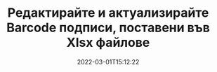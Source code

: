 ---
############################# Static ############################
layout: "auto-gen-signature"
date: 2022-03-01T15:12:22
draft: false
operation: Update
signaturetype: Barcode
fileformat: Xlsx
productName: .NET
lang: bg
productCode: net
otherformats: pdf doc docx docm dot dotm dotx odt ott rtf xls xlsx xlsm xlsb csv ods ots xltx xltm ppt pptx pps ppsx odp otp potx potm pptm ppsm
breadcrumb: Put Barcode signature on Xlsx for C#

############################# Head ############################
head_title: "Актуализирайте Barcode подписи, поставени във Xlsx файлове с C#"
head_description: "Използвайте прост и лесен за разбиране код на .NET за актуализиране на подписи на Barcode в подписани документи Xlsx."

############################# Header ############################
title: "Редактирайте и актуализирайте Barcode подписи, поставени във Xlsx файлове"
description: "API за .NET предоставя функционалност за актуализиране на подписи на Barcode в документи на Xlsx. Актуализирайте електронните подписи във вашите Xlsx документи с няколко реда C# код бързо и лесно."
bg_image: "https://cms.admin.containerize.com/templates/aspose/App_Themes/V3/images/bg/header1.png"
bg_overlay: false
button:
    enable: true

############################# SubMenu ############################
submenu:
    enable: true

    left:
        img_alt: "GroupDocs.Signature for .NET"
        image: "https://cms.admin.containerize.com/templates/groupdocs/images/product-logos/90x90-noborder/groupdocs-signature-net.png"
        product: "GroupDocs.Signature"
        platform: ".NET"



############################# About ############################
about:
    enable: true
    title: "Научете за функциите на API на GroupDocs.Signature for .NET"
    content: |
        [GroupDocs.Signature for .NET](https://products.groupdocs.com/signature/net/) API функционалността съдържа богат избор от средства за обработка във формати на документи по заявка чрез използване на електронни подписи. Поддържат се широк спектър от електронни подписи като текстове, изображения, цифрови сертификати, баркодове, QR-кодове, печати или метаданни. Клиентите могат да добавят, премахват, редактират, валидират или търсят цифрови подписи в PDF файлове, документи на MS Word, работни книги на MS Excel, презентации на MS PowerPoint, файлове на Adobe Photoshop и различни формати на изображения. Налични са множество полезни функции и настройки.
    

############################# Steps ############################
steps:
    enable: true
    title_left: "Как да промените Barcode подписи във вашия Xlsx документ"
    content_left: |
        [GroupDocs.Signature for .NET](https://products.groupdocs.com/signature/net/) включва полезни функции като актуализиране на Barcode подписи, поставени в Xlsx документи. Това прави възможно промяната на функциите на подписите без допълнителен код.
        
        * Като начало създайте обект Signature, предаващ като път на параметър на конструктор към документ, който трябва да бъде актуализиран.
        * След това създайте подходящ конкретен обект на подпис и настройте неговия идентификатор и свойства, които трябва да бъдат променени.
        * И накрая, извикайте метода за актуализиране на Signature, предавайки определен обект на подпис.
        * Процес на актуализиране на резултатите до ваше известие.

    title_right: "Системни изисквания"
    content_right: |
        GroupDocs.Signature for .NET се поддържат от всички основни платформи и операционни системи. Преди да изпълните кода по-долу, моля, уверете се, че имате следните предпоставки, инсталирани на вашата система.

        * Операционни системи: Microsoft Windows, Linux, MacOS
        * Среди за разработка: Microsoft Visual Studio, Xamarin, MonoDevelop
        * Frameworks: .NET Framework, .NET Standard, .NET Core, Mono
        * Изтеглете най-новата версия на GroupDocs.Signature for .NET от [Nuget](https://www.nuget.org/packages/groupdocs.signature)
         
    code: |
        ```csharp    
                
        // Set up input Xlsx file
        string filePath = "input.xlsx";

        // Instantiate Signature for input file
        using (GroupDocs.Signature.Signature signature = new GroupDocs.Signature.Signature(filePath))
        {
                // Id of signature which is supposed to be updated
                // such Id might be got as a result of search operation
                string id = "07f83369-318b-41ad-a843-732417b912c2";

                // provide signature features to update
                // set up particular signature id
                BarcodeSignature signatureToUpdate = new BarcodeSignature(id)
                {
                    // specify signature width
                    Width = 300,
                    // specify signature height
                    Height = 50,
                    // set left position
                    Left = 80,
                    // set top position
                    Top = 100
                };

                // update signature
                bool updateResult = signature.Update(signatureToUpdate);

                // process updation result
                if (updateResult)
                {
                    Console.WriteLine("Signature was updated successfully!");
                }
        }
        ```

############################# Demos ############################
demos:
    enable: true
    title: "Актуализиране на подписите Barcode на страниците на документа - Демо на живо"
    content: |
       Редактирайте различни електронни подписи на документа Xlsx точно сега, като посетите уебсайта [GroupDocs.Signature App](https://products.groupdocs.app/signature/family).          

############################# More Formats ############################
more_formats:
    enable: true
    title: "Актуализирайте различни Barcode подписи чрез C#"
    content: |
        "Редактиране на цифрови подписи, които се поставят в различни формати на документи. Актуализирайте данните за подписи без допълнителен код."
    format: 
       
       
back_to_top:
    enable: true
---